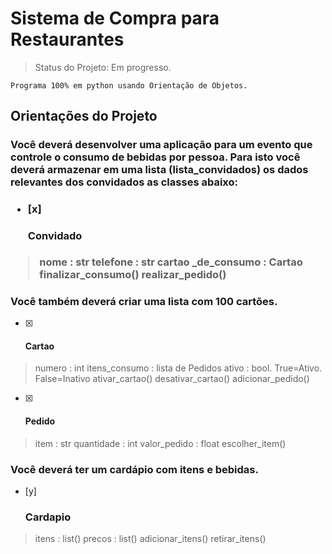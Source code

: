 # Sistema de Compra para Restaurantes
> Status do Projeto: Em progresso.
```
Programa 100% em python usando Orientação de Objetos.
```
<h2> Orientações do Projeto </h2>


<h3>Você deverá desenvolver uma aplicação para um evento que controle o consumo de bebidas por pessoa.
Para isto você deverá armazenar em uma lista (lista_convidados) os dados relevantes dos convidados as classes abaixo:<h3>

- [x]<h4>Convidado</h4>


> nome : str
> telefone : str
> cartao _de_consumo : Cartao
> finalizar_consumo()
> realizar_pedido()

<h3>Você também deverá criar uma lista com 100 cartões.</h3>


- [x] <h4> Cartao </h4>

> numero : int
> itens_consumo : lista de Pedidos
> ativo : bool. True=Ativo. False=Inativo
> ativar_cartao()
> desativar_cartao()
> adicionar_pedido()

- [x] <h4> Pedido </h4>

> item : str
> quantidade : int
> valor_pedido : float
> escolher_item()

<h3>Você deverá ter um cardápio com itens e bebidas.</h3>

- [y] <h3> Cardapio </h3>

> itens : list()
> precos : list()
> adicionar_itens()
> retirar_itens()


